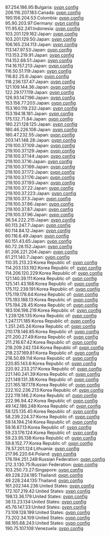 87.254.186.95:Bulgaria: [ovpn config](vpn/87_254_186_95.ovpn)  
206.116.207.183:Canada: [ovpn config](vpn/206_116_207_183.ovpn)  
190.156.204.53:Colombia: [ovpn config](vpn/190_156_204_53.ovpn)  
95.90.203.97:Germany: [ovpn config](vpn/95_90_203_97.ovpn)  
111.95.62.241:Indonesia: [ovpn config](vpn/111_95_62_241.ovpn)  
103.201.129.162:Japan: [ovpn config](vpn/103_201_129_162.ovpn)  
103.201.129.50:Japan: [ovpn config](vpn/103_201_129_50.ovpn)  
106.165.234.113:Japan: [ovpn config](vpn/106_165_234_113.ovpn)  
113.147.97.53:Japan: [ovpn config](vpn/113_147_97_53.ovpn)  
113.153.219.91:Japan: [ovpn config](vpn/113_153_219_91.ovpn)  
114.152.68.51:Japan: [ovpn config](vpn/114_152_68_51.ovpn)  
114.16.157.213:Japan: [ovpn config](vpn/114_16_157_213.ovpn)  
116.50.51.119:Japan: [ovpn config](vpn/116_50_51_119.ovpn)  
116.82.25.6:Japan: [ovpn config](vpn/116_82_25_6.ovpn)  
118.236.137.47:Japan: [ovpn config](vpn/118_236_137_47.ovpn)  
121.109.144.36:Japan: [ovpn config](vpn/121_109_144_36.ovpn)  
122.29.177.119:Japan: [ovpn config](vpn/122_29_177_119.ovpn)  
126.93.147.196:Japan: [ovpn config](vpn/126_93_147_196.ovpn)  
153.156.77.203:Japan: [ovpn config](vpn/153_156_77_203.ovpn)  
153.160.119.232:Japan: [ovpn config](vpn/153_160_119_232.ovpn)  
153.194.18.181:Japan: [ovpn config](vpn/153_194_18_181.ovpn)  
175.132.71.84:Japan: [ovpn config](vpn/175_132_71_84.ovpn)  
180.221.128.125:Japan: [ovpn config](vpn/180_221_128_125.ovpn)  
180.46.226.108:Japan: [ovpn config](vpn/180_46_226_108.ovpn)  
180.47.232.55:Japan: [ovpn config](vpn/180_47_232_55.ovpn)  
203.141.148.28:Japan: [ovpn config](vpn/203_141_148_28.ovpn)  
219.100.37.109:Japan: [ovpn config](vpn/219_100_37_109.ovpn)  
219.100.37.129:Japan: [ovpn config](vpn/219_100_37_129.ovpn)  
219.100.37.144:Japan: [ovpn config](vpn/219_100_37_144.ovpn)  
219.100.37.16:Japan: [ovpn config](vpn/219_100_37_16.ovpn)  
219.100.37.169:Japan: [ovpn config](vpn/219_100_37_169.ovpn)  
219.100.37.172:Japan: [ovpn config](vpn/219_100_37_172.ovpn)  
219.100.37.176:Japan: [ovpn config](vpn/219_100_37_176.ovpn)  
219.100.37.193:Japan: [ovpn config](vpn/219_100_37_193.ovpn)  
219.100.37.22:Japan: [ovpn config](vpn/219_100_37_22.ovpn)  
219.100.37.223:Japan: [ovpn config](vpn/219_100_37_223.ovpn)  
219.100.37.3:Japan: [ovpn config](vpn/219_100_37_3.ovpn)  
219.100.37.86:Japan: [ovpn config](vpn/219_100_37_86.ovpn)  
219.100.37.87:Japan: [ovpn config](vpn/219_100_37_87.ovpn)  
219.100.37.96:Japan: [ovpn config](vpn/219_100_37_96.ovpn)  
36.54.222.215:Japan: [ovpn config](vpn/36_54_222_215.ovpn)  
60.113.247.7:Japan: [ovpn config](vpn/60_113_247_7.ovpn)  
60.114.84.12:Japan: [ovpn config](vpn/60_114_84_12.ovpn)  
60.116.6.49:Japan: [ovpn config](vpn/60_116_6_49.ovpn)  
60.151.43.65:Japan: [ovpn config](vpn/60_151_43_65.ovpn)  
60.72.28.152:Japan: [ovpn config](vpn/60_72_28_152.ovpn)  
61.206.221.204:Japan: [ovpn config](vpn/61_206_221_204.ovpn)  
61.211.140.7:Japan: [ovpn config](vpn/61_211_140_7.ovpn)  
110.35.213.23:Korea Republic of: [ovpn config](vpn/110_35_213_23.ovpn)  
114.203.133.192:Korea Republic of: [ovpn config](vpn/114_203_133_192.ovpn)  
114.206.120.229:Korea Republic of: [ovpn config](vpn/114_206_120_229.ovpn)  
121.140.39.111:Korea Republic of: [ovpn config](vpn/121_140_39_111.ovpn)  
125.141.43.168:Korea Republic of: [ovpn config](vpn/125_141_43_168.ovpn)  
175.112.239.191:Korea Republic of: [ovpn config](vpn/175_112_239_191.ovpn)  
175.119.178.64:Korea Republic of: [ovpn config](vpn/175_119_178_64.ovpn)  
175.193.188.13:Korea Republic of: [ovpn config](vpn/175_193_188_13.ovpn)  
175.194.28.45:Korea Republic of: [ovpn config](vpn/175_194_28_45.ovpn)  
183.106.198.219:Korea Republic of: [ovpn config](vpn/183_106_198_219.ovpn)  
1.239.126.135:Korea Republic of: [ovpn config](vpn/1_239_126_135.ovpn)  
1.247.171.185:Korea Republic of: [ovpn config](vpn/1_247_171_185.ovpn)  
1.251.245.24:Korea Republic of: [ovpn config](vpn/1_251_245_24.ovpn)  
210.178.146.85:Korea Republic of: [ovpn config](vpn/210_178_146_85.ovpn)  
211.200.27.49:Korea Republic of: [ovpn config](vpn/211_200_27_49.ovpn)  
211.216.67.42:Korea Republic of: [ovpn config](vpn/211_216_67_42.ovpn)  
218.209.242.134:Korea Republic of: [ovpn config](vpn/218_209_242_134.ovpn)  
218.237.169.81:Korea Republic of: [ovpn config](vpn/218_237_169_81.ovpn)  
218.50.89.114:Korea Republic of: [ovpn config](vpn/218_50_89_114.ovpn)  
220.85.143.6:Korea Republic of: [ovpn config](vpn/220_85_143_6.ovpn)  
220.92.233.217:Korea Republic of: [ovpn config](vpn/220_92_233_217.ovpn)  
221.140.241.39:Korea Republic of: [ovpn config](vpn/221_140_241_39.ovpn)  
221.149.131.38:Korea Republic of: [ovpn config](vpn/221_149_131_38.ovpn)  
221.165.187.178:Korea Republic of: [ovpn config](vpn/221_165_187_178.ovpn)  
222.102.236.213:Korea Republic of: [ovpn config](vpn/222_102_236_213.ovpn)  
222.119.146.2:Korea Republic of: [ovpn config](vpn/222_119_146_2.ovpn)  
222.96.94.42:Korea Republic of: [ovpn config](vpn/222_96_94_42.ovpn)  
49.142.186.248:Korea Republic of: [ovpn config](vpn/49_142_186_248.ovpn)  
58.125.135.45:Korea Republic of: [ovpn config](vpn/58_125_135_45.ovpn)  
58.239.224.37:Korea Republic of: [ovpn config](vpn/58_239_224_37.ovpn)  
59.14.194.214:Korea Republic of: [ovpn config](vpn/59_14_194_214.ovpn)  
59.16.67.13:Korea Republic of: [ovpn config](vpn/59_16_67_13.ovpn)  
59.23.176.124:Korea Republic of: [ovpn config](vpn/59_23_176_124.ovpn)  
59.23.95.138:Korea Republic of: [ovpn config](vpn/59_23_95_138.ovpn)  
59.8.152.77:Korea Republic of: [ovpn config](vpn/59_8_152_77.ovpn)  
78.57.201.124:Lithuania: [ovpn config](vpn/78_57_201_124.ovpn)  
217.96.220.64:Poland: [ovpn config](vpn/217_96_220_64.ovpn)  
176.194.251.248:Russian Federation: [ovpn config](vpn/176_194_251_248.ovpn)  
212.3.130.75:Russian Federation: [ovpn config](vpn/212_3_130_75.ovpn)  
103.250.73.27:Singapore: [ovpn config](vpn/103_250_73_27.ovpn)  
49.228.224.185:Thailand: [ovpn config](vpn/49_228_224_185.ovpn)  
49.228.244.135:Thailand: [ovpn config](vpn/49_228_244_135.ovpn)  
161.202.144.236:United States: [ovpn config](vpn/161_202_144_236.ovpn)  
172.107.219.42:United States: [ovpn config](vpn/172_107_219_42.ovpn)  
198.13.36.179:United States: [ovpn config](vpn/198_13_36_179.ovpn)  
38.13.23.134:United States: [ovpn config](vpn/38_13_23_134.ovpn)  
45.76.147.33:United States: [ovpn config](vpn/45_76_147_33.ovpn)  
73.109.128.199:United States: [ovpn config](vpn/73_109_128_199.ovpn)  
73.202.34.109:United States: [ovpn config](vpn/73_202_34_109.ovpn)  
98.165.68.243:United States: [ovpn config](vpn/98_165_68_243.ovpn)  
190.75.107.108:Venezuela: [ovpn config](vpn/190_75_107_108.ovpn)  
